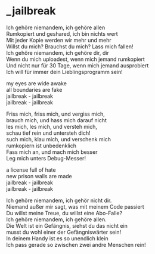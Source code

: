 # _jailbreak

Ich gehöre niemandem, ich gehöre allen  
Rumkopiert und geshared, ich bin nichts wert  
Mit jeder Kopie werden wir mehr und mehr  
Willst du mich? Brauchst du mich? Lass mich fallen!  
Ich gehöre niemandem, ich gehöre dir, dir  
Wenn du mich uploadest, wenn mich jemand rumkopiert  
Und nicht nur für 30 Tage, wenn mich jemand ausprobiert  
Ich will für immer dein Lieblingsprogramm sein!

my eyes are wide awake  
all boundaries are fake  
jailbreak - jailbreak  
jailbreak - jailbreak

Friss mich, friss mich, und vergiss mich,  
brauch mich, und hass mich darauf nicht  
les mich, les mich, und versteh mich,  
schau tief rein und untersteh dich!  
such mich, klau mich, und verschenk mich  
rumkopiern ist unbedenklich  
Fass mich an, und mach mich besser  
Leg mich unters Debug-Messer!

a license full of hate  
new prison walls are made  
jailbreak - jailbreak  
jailbreak - jailbreak

Ich gehöre niemandem, ich gehör nicht dir.  
Niemand außer mir sagt, was mit meinem Code passiert  
Du willst meine Treue, du willst eine Abo-Falle?  
Ich gehöre niemandem, ich gehöre allen.  
Die Welt ist ein Gefängnis, siehst du das nicht ein  
musst du wohl einer der Gefängniswärter sein!  
In deinem Handy ist es so unendlich klein  
Ich pass gerade so zwischen zwei andre Menschen rein!


